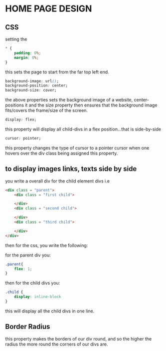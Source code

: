 # HOME PAGE DESIGN

## CSS

setting the

```css
* {
    padding: 0%;
    margin: 0%;
}
```

this sets the page to start from the far top left end.

```css
background-image: url();
background-position: center;
background-size: cover;
```

the above properties sets the background image of a website, center-positions it and the size property then ensures that the background image fits/covers the frame/size of the screen.

```css
display: flex;
```

this property will display all child-divs in a flex position...that is side-by-side

```css
cursor: pointer;
```

this property changes the type of cursor to a pointer cursor when one hovers over the div class being assigned this property.

## to display images links, texts side by side

you write a overall div for the child element divs i.e

```html
<div class = "parent">
    <div class = "first child">

    </div>
    <div class = "second child">

    </div>
    <div class = "third child">

    </div>
</div>
```

then for the css, you write the following:

for the parent div you:

```css
.parent{
    flex: 1;
}
```

then for the child divs you:

```css
.child {
    display: inline-block
}
```

this will display all the child divs in one line.

## Border Radius

this property makes the borders of our div round, and so the higher the radius the more round the corners of our divs are.
